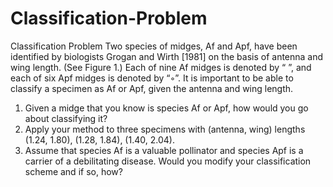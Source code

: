 # Classification-Problem
Classification Problem
Two species of midges, Af and Apf, have been identified by biologists
Grogan and Wirth [1981] on the basis of antenna and wing length. (See
Figure 1.) Each of nine Af midges is denoted by “ ”, and each of six Apf
midges is denoted by “◦”. It is important to be able to classify a specimen
as Af or Apf, given the antenna and wing length.
1. Given a midge that you know is species Af or Apf, how would you go
about classifying it?
2. Apply your method to three specimens with (antenna, wing) lengths
(1.24, 1.80), (1.28, 1.84), (1.40, 2.04).
3. Assume that species Af is a valuable pollinator and species Apf is a carrier
of a debilitating disease. Would you modify your classification scheme
and if so, how?
